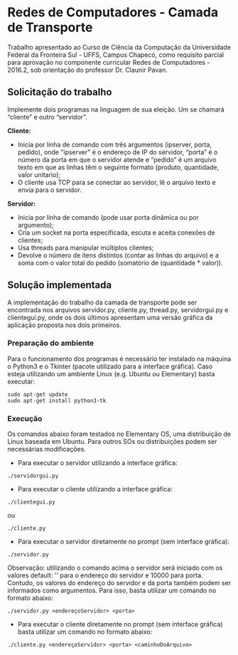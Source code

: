 # Redes de Computadores - Camada de Transporte

Trabalho apresentado ao Curso de Ciência da Computação da Universidade Federal
da Fronteira Sul - UFFS, Campus Chapecó, como requisito parcial para aprovação
no componente curricular Redes de Computadores - 2016.2, sob orientação do
professor Dr. Claunir Pavan.

## Solicitação do trabalho

Implemente dois programas na linguagem de sua eleição. Um se chamará
“cliente” e outro “servidor”.

**Cliente:**
- Inicia por linha de comando com três argumentos (ipserver, porta, pedido),
onde "ipserver" é o endereço de IP do servidor, “porta” é o número da porta
em que o servidor atende e “pedido” é um arquivo texto em que as linhas têm
o seguinte formato (produto, quantidade, valor unitario);
- O cliente usa TCP para se conectar ao servidor, lê o arquivo texto e envia
para o servidor.

**Servidor:**
- Inicia por linha de comando (pode usar porta dinâmica ou por argumento);
- Cria um socket na porta especificada, escuta e aceita conexões de clientes;
- Usa threads para manipular múltiplos clientes;
- Devolve o número de itens distintos (contar as linhas do arquivo) e a soma
com o valor total do pedido (somatório de (quantidade * valor)).


## Solução implementada

A implementação do trabalho da camada de transporte pode ser encontrada nos
arquivos servidor.py, cliente.py, thread.py, servidorgui.py e clientegui.py,
onde os dois últimos apresentam uma versão gráfica da aplicação proposta nos
dois primeiros.

### Preparação do ambiente

Para o funcionamento dos programas é necessário ter instalado na máquina o
Python3 e o Tkinter (pacote utilizado para a interface gráfica). Caso esteja
utilizando um ambiente Linux (e.g. Ubuntu ou Elementary) basta executar:

```
sudo apt-get update
sudo apt-get install python3-tk
```

### Execução

Os comandos abaixo foram testados no Elementary OS, uma distribuição de Linux
baseada em Ubuntu. Para outros SOs ou distribuições podem ser necessárias
modificações.

- Para executar o servidor utilizando a interface gráfica:

```
./servidorgui.py
```

- Para executar o cliente utilizando a interface gráfica:

```
./clientegui.py
```

ou

```
./cliente.py
```

- Para executar o servidor diretamente no prompt (sem interface gráfica):

```
./servidor.py
```

Observação: utilizando o comando acima o servidor será iniciado com os valores
default: '' para o endereço do servidor e 10000 para porta. Contudo, os valores
do endereço do servidor e da porta também podem ser informados como argumentos.
Para isso, basta utilizar um comando no formato abaixo:

```
./servidor.py <endereçoServidor> <porta>
```

- Para executar o cliente diretamente no prompt (sem interface gráfica)
basta utilizar um comando no formato abaixo:

```
./cliente.py <endereçoServidor> <porta> <caminhoDoArquivo>
```
